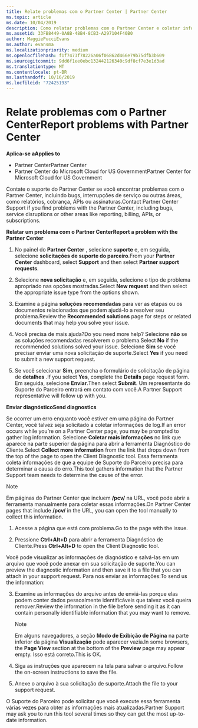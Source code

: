```yaml
---
title: Relate problemas com o Partner Center | Partner Center
ms.topic: article
ms.date: 10/04/2019
description: Como relatar problemas com o Partner Center e coletar informações de diagnóstico para nossa equipe de suporte.
ms.assetid: 33FB8449-0A8B-48B4-8CB3-A297104F40B0
author: MaggiePucciEvans
ms.author: evansma
ms.localizationpriority: medium
ms.openlocfilehash: f1f7473f78226a06f06862d466e79b75dfb3b609
ms.sourcegitcommit: 9dd6f1ee0ebc132442126340c9df8cf7e3e1d3ad
ms.translationtype: MT
ms.contentlocale: pt-BR
ms.lasthandoff: 10/16/2019
ms.locfileid: "72425193"
---
```

# <a name="report-problems-with-partner-center"></a><span data-ttu-id="3d979-103">Relate problemas com o Partner Center</span><span class="sxs-lookup"><span data-stu-id="3d979-103">Report problems with Partner Center</span></span>

<span data-ttu-id="3d979-104">**Aplica-se a**</span><span class="sxs-lookup"><span data-stu-id="3d979-104">**Applies to**</span></span>

- <span data-ttu-id="3d979-105">Partner Center</span><span class="sxs-lookup"><span data-stu-id="3d979-105">Partner Center</span></span>
- <span data-ttu-id="3d979-106">Partner Center do Microsoft Cloud for US Government</span><span class="sxs-lookup"><span data-stu-id="3d979-106">Partner Center for Microsoft Cloud for US Government</span></span>


<span data-ttu-id="3d979-107">Contate o suporte do Partner Center se você encontrar problemas com o Partner Center, incluindo bugs, interrupções de serviço ou outras áreas, como relatórios, cobrança, APIs ou assinaturas.</span><span class="sxs-lookup"><span data-stu-id="3d979-107">Contact Partner Center Support if you find problems with the Partner Center, including bugs, service disruptions or other areas like reporting, billing, APIs, or subscriptions.</span></span>


<span data-ttu-id="3d979-108">**Relatar um problema com o Partner Center**</span><span class="sxs-lookup"><span data-stu-id="3d979-108">**Report a problem with the Partner Center**</span></span>

1. <span data-ttu-id="3d979-109">No painel do **Partner Center** , selecione **suporte** e, em seguida, selecione **solicitações de suporte do parceiro**.</span><span class="sxs-lookup"><span data-stu-id="3d979-109">From your **Partner Center** dashboard, select **Support** and then select **Partner support requests**.</span></span>

2. <span data-ttu-id="3d979-110">Selecione **nova solicitação** e, em seguida, selecione o tipo de problema apropriado nas opções mostradas.</span><span class="sxs-lookup"><span data-stu-id="3d979-110">Select **New request** and then select the appropriate issue type from the options shown.</span></span>

3. <span data-ttu-id="3d979-111">Examine a página **soluções recomendadas** para ver as etapas ou os documentos relacionados que podem ajudá-lo a resolver seu problema.</span><span class="sxs-lookup"><span data-stu-id="3d979-111">Review the **Recommended solutions** page for steps or related documents that may help you solve your issue.</span></span>

4. <span data-ttu-id="3d979-112">Você precisa de mais ajuda?</span><span class="sxs-lookup"><span data-stu-id="3d979-112">Do you need more help?</span></span> <span data-ttu-id="3d979-113">Selecione **não** se as soluções recomendadas resolverem o problema.</span><span class="sxs-lookup"><span data-stu-id="3d979-113">Select **No** if the recommended solutions solved your issue.</span></span> <span data-ttu-id="3d979-114">Selecione **Sim** se você precisar enviar uma nova solicitação de suporte.</span><span class="sxs-lookup"><span data-stu-id="3d979-114">Select **Yes** if you need to submit a new support request.</span></span>

5. <span data-ttu-id="3d979-115">Se você selecionar **Sim**, preencha o formulário de solicitação de página de **detalhes** .</span><span class="sxs-lookup"><span data-stu-id="3d979-115">If you select **Yes**, complete the **Details** page request form.</span></span> <span data-ttu-id="3d979-116">Em seguida, selecione **Enviar**.</span><span class="sxs-lookup"><span data-stu-id="3d979-116">Then select **Submit**.</span></span> <span data-ttu-id="3d979-117">Um representante do Suporte do Parceiro entrará em contato com você.</span><span class="sxs-lookup"><span data-stu-id="3d979-117">A Partner Support representative will follow up with you.</span></span>

<span data-ttu-id="3d979-118">**Enviar diagnóstico**</span><span class="sxs-lookup"><span data-stu-id="3d979-118">**Send diagnostics**</span></span>

<span data-ttu-id="3d979-119">Se ocorrer um erro enquanto você estiver em uma página do Partner Center, você talvez seja solicitado a coletar informações de log.</span><span class="sxs-lookup"><span data-stu-id="3d979-119">If an error occurs while you’re on a Partner Center page, you may be prompted to gather log information.</span></span> <span data-ttu-id="3d979-120">Selecione **Coletar mais informações** no link que aparece na parte superior da página para abrir a ferramenta Diagnóstico do Cliente.</span><span class="sxs-lookup"><span data-stu-id="3d979-120">Select **Collect more information** from the link that drops down from the top of the page to open the Client Diagnostic tool.</span></span> <span data-ttu-id="3d979-121">Essa ferramenta coleta informações de que a equipe de Suporte do Parceiro precisa para determinar a causa do erro.</span><span class="sxs-lookup"><span data-stu-id="3d979-121">This tool gathers information that the Partner Support team needs to determine the cause of the error.</span></span> 

>[!NOTE]
><span data-ttu-id="3d979-122">Em páginas do Partner Center que incluem **/pcv/** na URL, você pode abrir a ferramenta manualmente para coletar essas informações.</span><span class="sxs-lookup"><span data-stu-id="3d979-122">On Partner Center pages that include **/pcv/** in the URL, you can open the tool manually to collect this information.</span></span>

1. <span data-ttu-id="3d979-123">Acesse a página que está com problema.</span><span class="sxs-lookup"><span data-stu-id="3d979-123">Go to the page with the issue.</span></span>

2. <span data-ttu-id="3d979-124">Pressione **Ctrl+Alt+D** para abrir a ferramenta Diagnóstico de Cliente.</span><span class="sxs-lookup"><span data-stu-id="3d979-124">Press **Ctrl+Alt+D** to open the Client Diagnostic tool.</span></span>

<span data-ttu-id="3d979-125">Você pode visualizar as informações de diagnóstico e salvá-las em um arquivo que você pode anexar em sua solicitação de suporte.</span><span class="sxs-lookup"><span data-stu-id="3d979-125">You can preview the diagnostic information and then save it to a file that you can attach in your support request.</span></span> <span data-ttu-id="3d979-126">Para nos enviar as informações:</span><span class="sxs-lookup"><span data-stu-id="3d979-126">To send us the information:</span></span>

3. <span data-ttu-id="3d979-127">Examine as informações do arquivo antes de enviá-las porque elas podem conter dados pessoalmente identificáveis que talvez você queira remover.</span><span class="sxs-lookup"><span data-stu-id="3d979-127">Review the information in the file before sending it as it can contain personally identifiable information that you may want to remove.</span></span> 

    >[!NOTE]
    ><span data-ttu-id="3d979-128">Em alguns navegadores, a seção **Modo de Exibição de Página** na parte inferior da página **Visualização** pode aparecer vazia.</span><span class="sxs-lookup"><span data-stu-id="3d979-128">In some browsers, the **Page View** section at the bottom of the **Preview** page may appear empty.</span></span> <span data-ttu-id="3d979-129">Isso está correto.</span><span class="sxs-lookup"><span data-stu-id="3d979-129">This is OK.</span></span>

4. <span data-ttu-id="3d979-130">Siga as instruções que aparecem na tela para salvar o arquivo.</span><span class="sxs-lookup"><span data-stu-id="3d979-130">Follow the on-screen instructions to save the file.</span></span>

5. <span data-ttu-id="3d979-131">Anexe o arquivo à sua solicitação de suporte.</span><span class="sxs-lookup"><span data-stu-id="3d979-131">Attach the file to your support request.</span></span>

<span data-ttu-id="3d979-132">O Suporte do Parceiro pode solicitar que você execute essa ferramenta várias vezes para obter as informações mais atualizadas.</span><span class="sxs-lookup"><span data-stu-id="3d979-132">Partner Support may ask you to run this tool several times so they can get the most up-to-date information.</span></span>

